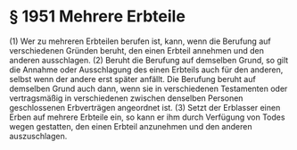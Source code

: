 # § 1951 Mehrere Erbteile
(1) Wer zu mehreren Erbteilen berufen ist, kann, wenn die Berufung auf verschiedenen Gründen beruht, den einen Erbteil annehmen und den anderen ausschlagen.
(2) Beruht die Berufung auf demselben Grund, so gilt die Annahme oder Ausschlagung des einen Erbteils auch für den anderen, selbst wenn der andere erst später anfällt. Die Berufung beruht auf demselben Grund auch dann, wenn sie in verschiedenen Testamenten oder vertragsmäßig in verschiedenen zwischen denselben Personen geschlossenen Erbverträgen angeordnet ist.
(3) Setzt der Erblasser einen Erben auf mehrere Erbteile ein, so kann er ihm durch Verfügung von Todes wegen gestatten, den einen Erbteil anzunehmen und den anderen auszuschlagen.